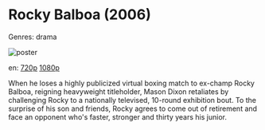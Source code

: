 # Rocky Balboa (2006)

Genres: drama

![poster](http://image.tmdb.org/t/p/w500/n82AAPWnAafDAZjxkYK2rAPwk4A.jpg)

en:
  [720p](magnet:?xt=urn:btih:89A5FBB7C43E97FCE97833E78BF1771DDD316644&tr=udp://glotorrents.pw:6969/announce&tr=udp://tracker.opentrackr.org:1337/announce&tr=udp://torrent.gresille.org:80/announce&tr=udp://tracker.openbittorrent.com:80&tr=udp://tracker.coppersurfer.tk:6969&tr=udp://tracker.leechers-paradise.org:6969&tr=udp://p4p.arenabg.ch:1337&tr=udp://tracker.internetwarriors.net:1337)
  [1080p](magnet:?xt=urn:btih:310D6FBD50EC0992CD2845D21C94B8779E106950&tr=udp://glotorrents.pw:6969/announce&tr=udp://tracker.opentrackr.org:1337/announce&tr=udp://torrent.gresille.org:80/announce&tr=udp://tracker.openbittorrent.com:80&tr=udp://tracker.coppersurfer.tk:6969&tr=udp://tracker.leechers-paradise.org:6969&tr=udp://p4p.arenabg.ch:1337&tr=udp://tracker.internetwarriors.net:1337)
  


When he loses a highly publicized virtual boxing match to ex-champ Rocky Balboa, reigning heavyweight titleholder, Mason Dixon retaliates by challenging Rocky to a nationally televised, 10-round exhibition bout. To the surprise of his son and friends, Rocky agrees to come out of retirement and face an opponent who's faster, stronger and thirty years his junior.